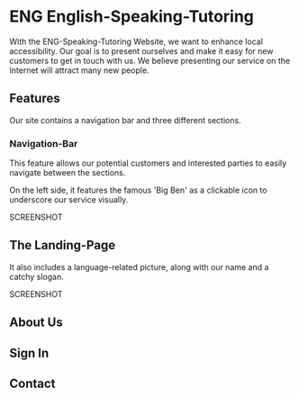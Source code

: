 # ENG English-Speaking-Tutoring

With the ENG-Speaking-Tutoring Website, we want to enhance local accessibility.
Our goal is to present ourselves and make it easy for new customers to get in touch with us.
We believe presenting our service on the Internet will attract many new people.



## Features

Our site contains a navigation bar and three different sections.



### Navigation-Bar
This feature allows our potential customers and interested parties to easily navigate between the sections.

On the left side, it features the famous 'Big Ben' as a clickable icon to underscore our service visually.

SCREENSHOT


## The Landing-Page
It also includes a language-related picture, along with our name and a catchy slogan.

SCREENSHOT


## About Us

## Sign In

## Contact
